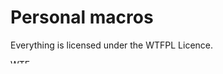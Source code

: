 # Personal macros


Everything is licensed under the WTFPL Licence.

<a href="http://www.wtfpl.net/"><img
       src="http://www.wtfpl.net/wp-content/uploads/2012/12/wtfpl-badge-4.png"
       width="40" height="7" alt="WTFPL" /></a>
